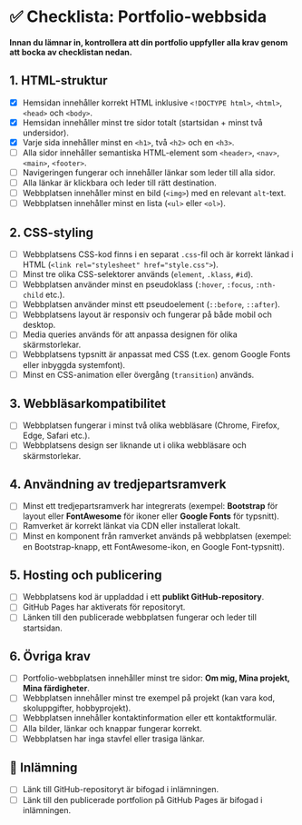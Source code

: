 # **✅ Checklista: Portfolio-webbsida**  

**Innan du lämnar in, kontrollera att din portfolio uppfyller alla krav genom att bocka av checklistan nedan.**  

## **1. HTML-struktur**

- [x] Hemsidan innehåller korrekt HTML inklusive `<!DOCTYPE html>`, `<html>`, `<head>` och `<body>`.  
- [x] Hemsidan innehåller minst tre sidor totalt (startsidan + minst två undersidor).  
- [x] Varje sida innehåller minst en `<h1>`, två `<h2>` och en `<h3>`.  
- [ ] Alla sidor innehåller semantiska HTML-element som `<header>`, `<nav>`, `<main>`, `<footer>`.  
- [ ] Navigeringen fungerar och innehåller länkar som leder till alla sidor.  
- [ ] Alla länkar är klickbara och leder till rätt destination.  
- [ ] Webbplatsen innehåller minst en bild (`<img>`) med en relevant `alt`-text.  
- [ ] Webbplatsen innehåller minst en lista (`<ul>` eller `<ol>`).

## **2. CSS-styling**

- [ ] Webbplatsens CSS-kod finns i en separat `.css`-fil och är korrekt länkad i HTML (`<link rel="stylesheet" href="style.css">`).  
- [ ] Minst tre olika CSS-selektorer används (`element`, `.klass`, `#id`).  
- [ ] Webbplatsen använder minst en pseudoklass (`:hover`, `:focus`, `:nth-child` etc.).  
- [ ] Webbplatsen använder minst ett pseudoelement (`::before`, `::after`).  
- [ ] Webbplatsens layout är responsiv och fungerar på både mobil och desktop.  
- [ ] Media queries används för att anpassa designen för olika skärmstorlekar.  
- [ ] Webbplatsens typsnitt är anpassat med CSS (t.ex. genom Google Fonts eller inbyggda systemfont).  
- [ ] Minst en CSS-animation eller övergång (`transition`) används.  

## **3. Webbläsarkompatibilitet**

- [ ] Webbplatsen fungerar i minst två olika webbläsare (Chrome, Firefox, Edge, Safari etc.).  
- [ ] Webbplatsens design ser liknande ut i olika webbläsare och skärmstorlekar.  

## **4. Användning av tredjepartsramverk**

- [ ] Minst ett tredjepartsramverk har integrerats (exempel: **Bootstrap** för layout eller **FontAwesome** för ikoner eller **Google Fonts** för typsnitt).  
- [ ] Ramverket är korrekt länkat via CDN eller installerat lokalt.  
- [ ] Minst en komponent från ramverket används på webbplatsen (exempel: en Bootstrap-knapp, ett FontAwesome-ikon, en Google Font-typsnitt).

## **5. Hosting och publicering**

- [ ] Webbplatsens kod är uppladdad i ett **publikt GitHub-repository**.  
- [ ] GitHub Pages har aktiverats för repositoryt.
- [ ] Länken till den publicerade webbplatsen fungerar och leder till startsidan.

## **6. Övriga krav**

- [ ] Portfolio-webbplatsen innehåller minst tre sidor: **Om mig, Mina projekt, Mina färdigheter**.  
- [ ] Webbplatsen innehåller minst tre exempel på projekt (kan vara kod, skoluppgifter, hobbyprojekt).  
- [ ] Webbplatsen innehåller kontaktinformation eller ett kontaktformulär.  
- [ ] Alla bilder, länkar och knappar fungerar korrekt.  
- [ ] Webbplatsen har inga stavfel eller trasiga länkar.  

## **🔔 Inlämning**

- [ ] Länk till GitHub-repositoryt är bifogad i inlämningen.  
- [ ] Länk till den publicerade portfolion på GitHub Pages är bifogad i inlämningen.  
